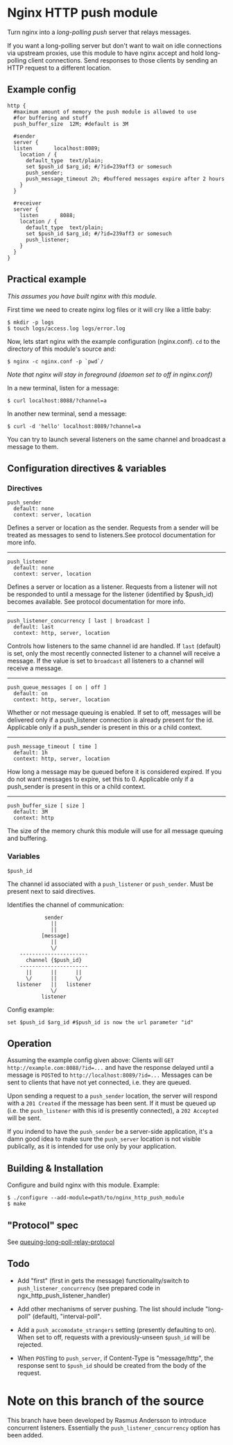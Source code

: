 # Nginx HTTP push module

Turn nginx into a _long-polling push_ server that relays messages. 

If you want a long-polling server but don't want to wait on idle connections 
via upstream proxies, use this module to have nginx accept and hold 
long-polling client connections. Send responses to those clients by sending 
an HTTP request to a different location.

## Example config

	http {
	  #maximum amount of memory the push module is allowed to use 
	  #for buffering and stuff
	  push_buffer_size	12M; #default is 3M

	  #sender
	  server {
	  listen       localhost:8089; 
	    location / {
	      default_type  text/plain;
	      set $push_id $arg_id; #/?id=239aff3 or somesuch
	      push_sender;
	      push_message_timeout 2h; #buffered messages expire after 2 hours
	    }
	  }

	  #receiver
	  server {
	    listen       8088;
	    location / {
	      default_type  text/plain;
	      set $push_id $arg_id; #/?id=239aff3 or somesuch
	      push_listener;
	    }
	  }
	}

## Practical example

_This assumes you have built nginx with this module._

First time we need to create nginx log files or it will cry like a little baby:

	$ mkdir -p logs
	$ touch logs/access.log logs/error.log

Now, lets start nginx with the example configuration (nginx.conf). `cd` to the 
directory of this module's source and:

	$ nginx -c nginx.conf -p `pwd`/

_Note that nginx will stay in foreground (daemon set to off in nginx.conf)_

In a new terminal, listen for a message:

	$ curl localhost:8088/?channel=a

In another new terminal, send a message:

	$ curl -d 'hello' localhost:8089/?channel=a

You can try to launch several listeners on the same channel and broadcast
a message to them.


## Configuration directives & variables

### Directives

	push_sender
	  default: none
	  context: server, location

Defines a server or location as the sender. Requests from a sender will be 
treated as messages to send to listeners.See protocol documentation 
for more info.

---

	push_listener
	  default: none
	  context: server, location
  
Defines a server or location as a listener. Requests from a listener will 
not be responded to until a message for the listener (identified by 
$push_id) becomes available. See protocol documentation for more info.

---

	push_listener_concurrency [ last | broadcast ]
	  default: last
	  context: http, server, location
  
Controls how listeners to the same channel id are handled. If `last` (default) is set, only the most recently connected listener to a channel will receive a message. If the value is set to `broadcast` all listeners to a channel will receive a message.

---

	push_queue_messages [ on | off ]
	  default: on
	  context: http, server, location
  
Whether or not message queuing is enabled. If set to off, messages will be 
delivered only if a push_listener connection is already present for the id. 
Applicable only if a push_sender is present in this or a child context. 

---

	push_message_timeout [ time ]
	  default: 1h
	  context: http, server, location

How long a message may be queued before it is considered expired. If you do 
not want messages to expire, set this to 0. Applicable only if a push_sender 
is present in this or a child context. 

---

	push_buffer_size [ size ]
	  default: 3M
	  context: http

The size of the memory chunk this module will use for all message queuing 
and buffering. 

### Variables

	$push_id

The channel id associated with a `push_listener` or `push_sender`. Must be present next
to said directives.

Identifies the channel of communication:

                sender
                  ||
                  ||
               [message]
                  ||
                  \/
        ----------------------
          channel {$push_id} 
        ----------------------
          ||      ||      ||
          \/      ||      \/
       listener   ||   listener
                  \/
               listener

Config example:

	set $push_id $arg_id #$push_id is now the url parameter "id"


## Operation

Assuming the example config given above:
Clients will `GET http://example.com:8088/?id=...` and have the 
response delayed until a message is `POST`ed to `http://localhost:8089/?id=...`
Messages can be sent to clients that have not yet connected, i.e. they are 
queued.

Upon sending a request to a `push_sender` location, the server will respond with 
a `201 Created` if the message has been sent. If it must be queued up (i.e. the 
`push_listener` with this id is presently connected), a `202 Accepted` will be sent.
 
If you indend to have the `push_sender` be a server-side application, 
it's a damn good idea to make sure the `push_server` location is not visible
publically, as it is intended for use only by your application.


## Building & Installation

Configure and build nginx with this module. Example:

	$ ./configure --add-module=path/to/nginx_http_push_module
	$ make


## "Protocol" spec

See [queuing-long-poll-relay-protocol](http://wiki.github.com/slact/nginx_http_push_module/queuing-long-poll-relay-protocol)


## Todo

- Add "first" (first in gets the message) functionality/switch to
  `push_listener_concurrency` (see prepared code in ngx_http_push_listener_handler)

- Add other mechanisms of server pushing. The list should include
  "long-poll" (default), "interval-poll".

- Add a `push_accomodate_strangers` setting (presently defaulting to on). 
  When set to off, requests with a previously-unseen `$push_id` 
  will be rejected. 

- When `POST`ing to `push_server`, if Content-Type is "message/http", the 
  response sent to `$push_id` should be created from the body of the request.


# Note on this branch of the source

This branch have been developed by Rasmus Andersson to introduce concurrent listeners. Essentially the `push_listener_concurrency` option has been added.

